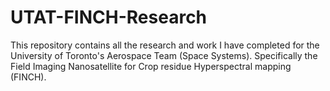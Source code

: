 # UTAT-FINCH-Research
This repository contains all the research and work I have completed for the University of Toronto's Aerospace Team (Space Systems). Specifically the Field Imaging Nanosatellite for Crop residue Hyperspectral mapping (FINCH).

